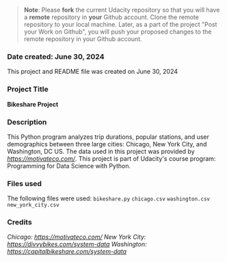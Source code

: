 >**Note**: Please **fork** the current Udacity repository so that you will have a **remote** repository in **your** Github account. Clone the remote repository to your local machine. Later, as a part of the project "Post your Work on Github", you will push your proposed changes to the remote repository in your Github account.

### Date created: June 30, 2024 
This project and README file was created on June 30, 2024

### Project Title
**Bikeshare Project** 

### Description
This Python program analyzes trip durations, popular stations, and user demographics between three large cities: Chicago, New York City, and Washington, DC US. The data used in this project was provided by _https://motivateco.com/_. This project is part of Udacity's course program: Programming for Data Science with Python. 

### Files used
The following files were used: 
`bikeshare.py`
`chicago.csv`
`washington.csv`
`new_york_city.csv`

### Credits
_Chicago: https://motivateco.com/_
_New York City: https://divvybikes.com/system-data_
_Washington: https://capitalbikeshare.com/system-data_


